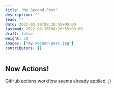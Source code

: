 ```yaml
---
title: "My Second Post"
description: ""
lead: ""
date: 2022-03-16T08:20:55+09:00
lastmod: 2022-03-16T08:20:55+09:00
draft: false
weight: 50
images: ["my-second-post.jpg"]
contributors: []
---
```


## Now Actions!

GitHub actions workflow seems already applied. ;)
